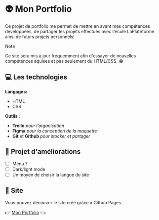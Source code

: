 # 👽 Mon Portfolio

Ce projet de portfolio me permet de mettre en avant mes compétences développées, de partager les projets effectués avec l'école LaPlateforme ainsi de futurs projets personnels!

> [!NOTE]
> Ce site sera mis à jour fréquemment afin d'essayer de nouvelles compétences aquises et pas seulement du HTML/CSS. 😁

## 💻 Les technologies

**Langages:**

- HTML
- CSS

**Outils :**

- **Trello** _pour l'organisation_
- **Figma** _pour la conception de la maquette_
- **Git** et **Github** _pour stocker et partager_

## 📒 Projet d'améliorations

- [ ] Menu ?
- [ ] Dark/light mode
- [ ] Un moyen de choisir la langue du site

## 👀 Site

Vous pouvez découvrir le site créé grâce à Github Pages

👉 [Mon Portfolio](https://jams-sanchez.github.io) 👈
